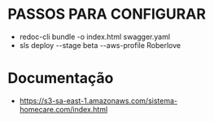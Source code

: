 # PASSOS PARA CONFIGURAR
- redoc-cli bundle -o index.html swagger.yaml
- sls deploy --stage beta --aws-profile Roberlove
# Documentação
- https://s3-sa-east-1.amazonaws.com/sistema-homecare.com/index.html
